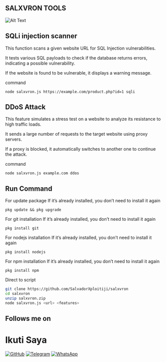 ## SALXVRON TOOLS
![Alt Text](https://k.top4top.io/p_3370zuc3a0.png)

## SQLi injection scanner
This function scans a given website URL for SQL Injection vulnerabilities.

It tests various SQL payloads to check if the database returns errors, indicating a possible vulnerability.

If the website is found to be vulnerable, it displays a warning message.

command 

```node salxvron.js https://example.com/product.php?id=1 sqli```

## DDoS Attack

This feature simulates a stress test on a website to analyze its resistance to high traffic loads.

It sends a large number of requests to the target website using proxy servers.

If a proxy is blocked, it automatically switches to another one to continue the attack.

command

``` node salxvron.js example.com ddos ```

## Run Command
For update package If it’s already installed, you don’t need to install it again

```pkg update && pkg upgrade ```

For git installation If it’s already installed, you don’t need to install it again

```pkg install git```

For nodejs installation If it’s already installed, you don’t need to install it again

```pkg install nodejs```

For npm installation If it’s already installed, you don’t need to install it again

```pkg install npm```

Direct to script

```sh
git clone https://github.com/SalvadorXploitiji/salxvron
cd salxvron
unzip salxvron.zip
node salxvron.js <url> <features>
```

## Follows me on

# Ikuti Saya

[![GitHub](https://img.shields.io/badge/-GitHub-181717?style=flat&logo=github&logoColor=white)](https://github.com/SalvadorXploitiji)
[![Telegram](https://img.shields.io/badge/-Telegram-2CA5E0?style=flat&logo=telegram&logoColor=white)](https://t.me/username)
[![WhatsApp](https://img.shields.io/badge/-WhatsApp-25D366?style=flat&logo=whatsapp&logoColor=white)](https://wa.me/yourphonenumber)

